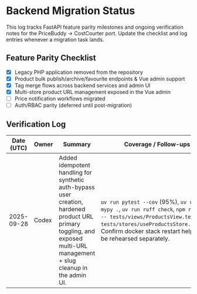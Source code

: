 # Backend Migration Status

This log tracks FastAPI feature parity milestones and ongoing verification notes for the PriceBuddy → CostCourter port. Update the checklist and log entries whenever a migration task lands.

## Feature Parity Checklist
- [x] Legacy PHP application removed from the repository
- [x] Product bulk publish/archive/favourite endpoints & Vue admin support
- [x] Tag merge flows across backend services and admin UI
- [x] Multi-store product URL management exposed in the Vue admin
- [ ] Price notification workflows migrated
- [ ] Auth/RBAC parity (deferred until post-migration)

## Verification Log
| Date (UTC) | Owner | Summary | Coverage / Follow-ups |
|------------|-------|---------|------------------------|
| 2025-09-28 | Codex | Added idempotent handling for synthetic auth-bypass user creation, hardened product URL primary toggling, and exposed multi-URL management + slug cleanup in the admin UI. | `uv run pytest --cov` (95%), `uv run mypy .`, `uv run ruff check`, `npm run test -- tests/views/ProductsView.test.ts` & `tests/stores/useProductsStore.test.ts`. Confirm docker stack restart helper to be rehearsed separately. |
